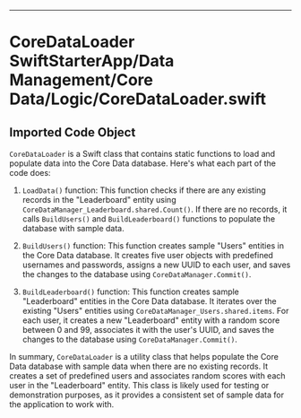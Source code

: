 
  
  
  
  
---
# CoreDataLoader SwiftStarterApp/Data Management/Core Data/Logic/CoreDataLoader.swift
## Imported Code Object
`CoreDataLoader` is a Swift class that contains static functions to load and populate data into the Core Data database. Here's what each part of the code does:

1. `LoadData()` function: This function checks if there are any existing records in the "Leaderboard" entity using `CoreDataManager_Leaderboard.shared.Count()`. If there are no records, it calls `BuildUsers()` and `BuildLeaderboard()` functions to populate the database with sample data.

2. `BuildUsers()` function: This function creates sample "Users" entities in the Core Data database. It creates five user objects with predefined usernames and passwords, assigns a new UUID to each user, and saves the changes to the database using `CoreDataManager.Commit()`.

3. `BuildLeaderboard()` function: This function creates sample "Leaderboard" entities in the Core Data database. It iterates over the existing "Users" entities using `CoreDataManager_Users.shared.items`. For each user, it creates a new "Leaderboard" entity with a random score between 0 and 99, associates it with the user's UUID, and saves the changes to the database using `CoreDataManager.Commit()`.

In summary, `CoreDataLoader` is a utility class that helps populate the Core Data database with sample data when there are no existing records. It creates a set of predefined users and associates random scores with each user in the "Leaderboard" entity. This class is likely used for testing or demonstration purposes, as it provides a consistent set of sample data for the application to work with.

  
  
